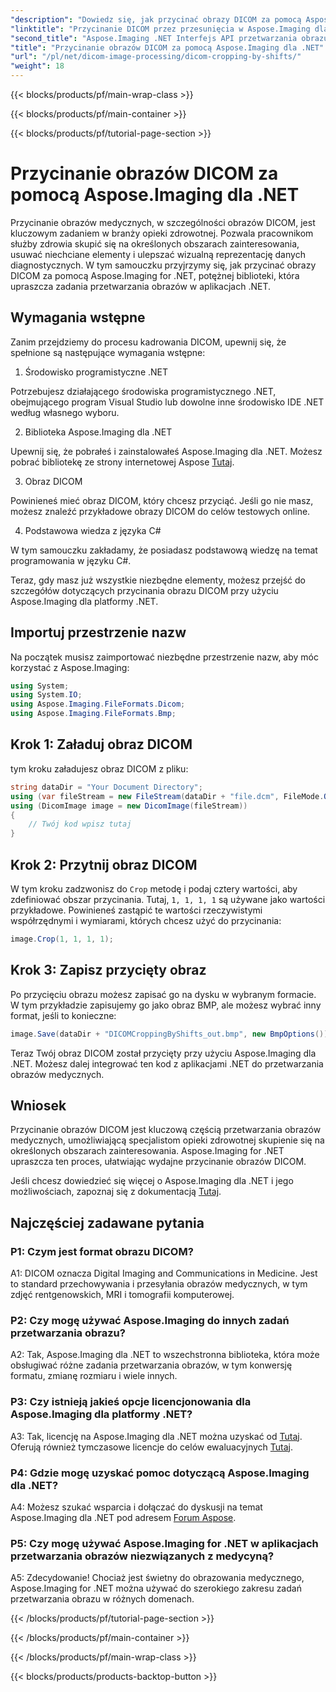 ```yaml
---
"description": "Dowiedz się, jak przycinać obrazy DICOM za pomocą Aspose.Imaging dla .NET. Ulepsz przetwarzanie obrazów medycznych dzięki temu przewodnikowi krok po kroku."
"linktitle": "Przycinanie DICOM przez przesunięcia w Aspose.Imaging dla .NET"
"second_title": "Aspose.Imaging .NET Interfejs API przetwarzania obrazu"
"title": "Przycinanie obrazów DICOM za pomocą Aspose.Imaging dla .NET"
"url": "/pl/net/dicom-image-processing/dicom-cropping-by-shifts/"
"weight": 18
---
```


{{< blocks/products/pf/main-wrap-class >}}

{{< blocks/products/pf/main-container >}}

{{< blocks/products/pf/tutorial-page-section >}}

# Przycinanie obrazów DICOM za pomocą Aspose.Imaging dla .NET

Przycinanie obrazów medycznych, w szczególności obrazów DICOM, jest kluczowym zadaniem w branży opieki zdrowotnej. Pozwala pracownikom służby zdrowia skupić się na określonych obszarach zainteresowania, usuwać niechciane elementy i ulepszać wizualną reprezentację danych diagnostycznych. W tym samouczku przyjrzymy się, jak przycinać obrazy DICOM za pomocą Aspose.Imaging for .NET, potężnej biblioteki, która upraszcza zadania przetwarzania obrazów w aplikacjach .NET.

## Wymagania wstępne

Zanim przejdziemy do procesu kadrowania DICOM, upewnij się, że spełnione są następujące wymagania wstępne:

1. Środowisko programistyczne .NET

Potrzebujesz działającego środowiska programistycznego .NET, obejmującego program Visual Studio lub dowolne inne środowisko IDE .NET według własnego wyboru.

2. Biblioteka Aspose.Imaging dla .NET

Upewnij się, że pobrałeś i zainstalowałeś Aspose.Imaging dla .NET. Możesz pobrać bibliotekę ze strony internetowej Aspose [Tutaj](https://releases.aspose.com/imaging/net/).

3. Obraz DICOM

Powinieneś mieć obraz DICOM, który chcesz przyciąć. Jeśli go nie masz, możesz znaleźć przykładowe obrazy DICOM do celów testowych online.

4. Podstawowa wiedza z języka C#

W tym samouczku zakładamy, że posiadasz podstawową wiedzę na temat programowania w języku C#.

Teraz, gdy masz już wszystkie niezbędne elementy, możesz przejść do szczegółów dotyczących przycinania obrazu DICOM przy użyciu Aspose.Imaging dla platformy .NET.

## Importuj przestrzenie nazw

Na początek musisz zaimportować niezbędne przestrzenie nazw, aby móc korzystać z Aspose.Imaging:

```csharp
using System;
using System.IO;
using Aspose.Imaging.FileFormats.Dicom;
using Aspose.Imaging.FileFormats.Bmp;
```

## Krok 1: Załaduj obraz DICOM

tym kroku załadujesz obraz DICOM z pliku:

```csharp
string dataDir = "Your Document Directory";
using (var fileStream = new FileStream(dataDir + "file.dcm", FileMode.Open, FileAccess.Read))
using (DicomImage image = new DicomImage(fileStream))
{
    // Twój kod wpisz tutaj
}
```

## Krok 2: Przytnij obraz DICOM

W tym kroku zadzwonisz do `Crop` metodę i podaj cztery wartości, aby zdefiniować obszar przycinania. Tutaj, `1, 1, 1, 1` są używane jako wartości przykładowe. Powinieneś zastąpić te wartości rzeczywistymi współrzędnymi i wymiarami, których chcesz użyć do przycinania:

```csharp
image.Crop(1, 1, 1, 1);
```

## Krok 3: Zapisz przycięty obraz

Po przycięciu obrazu możesz zapisać go na dysku w wybranym formacie. W tym przykładzie zapisujemy go jako obraz BMP, ale możesz wybrać inny format, jeśli to konieczne:

```csharp
image.Save(dataDir + "DICOMCroppingByShifts_out.bmp", new BmpOptions());
```

Teraz Twój obraz DICOM został przycięty przy użyciu Aspose.Imaging dla .NET. Możesz dalej integrować ten kod z aplikacjami .NET do przetwarzania obrazów medycznych.

## Wniosek

Przycinanie obrazów DICOM jest kluczową częścią przetwarzania obrazów medycznych, umożliwiającą specjalistom opieki zdrowotnej skupienie się na określonych obszarach zainteresowania. Aspose.Imaging for .NET upraszcza ten proces, ułatwiając wydajne przycinanie obrazów DICOM.

Jeśli chcesz dowiedzieć się więcej o Aspose.Imaging dla .NET i jego możliwościach, zapoznaj się z dokumentacją [Tutaj](https://reference.aspose.com/imaging/net/). 

## Najczęściej zadawane pytania

### P1: Czym jest format obrazu DICOM?

A1: DICOM oznacza Digital Imaging and Communications in Medicine. Jest to standard przechowywania i przesyłania obrazów medycznych, w tym zdjęć rentgenowskich, MRI i tomografii komputerowej.

### P2: Czy mogę używać Aspose.Imaging do innych zadań przetwarzania obrazu?

A2: Tak, Aspose.Imaging dla .NET to wszechstronna biblioteka, która może obsługiwać różne zadania przetwarzania obrazów, w tym konwersję formatu, zmianę rozmiaru i wiele innych.

### P3: Czy istnieją jakieś opcje licencjonowania dla Aspose.Imaging dla platformy .NET?

A3: Tak, licencję na Aspose.Imaging dla .NET można uzyskać od [Tutaj](https://purchase.aspose.com/buy). Oferują również tymczasowe licencje do celów ewaluacyjnych [Tutaj](https://purchase.aspose.com/temporary-license/).

### P4: Gdzie mogę uzyskać pomoc dotyczącą Aspose.Imaging dla .NET?

A4: Możesz szukać wsparcia i dołączać do dyskusji na temat Aspose.Imaging dla .NET pod adresem [Forum Aspose](https://forum.aspose.com/).

### P5: Czy mogę używać Aspose.Imaging for .NET w aplikacjach przetwarzania obrazów niezwiązanych z medycyną?

A5: Zdecydowanie! Chociaż jest świetny do obrazowania medycznego, Aspose.Imaging for .NET można używać do szerokiego zakresu zadań przetwarzania obrazu w różnych domenach.

{{< /blocks/products/pf/tutorial-page-section >}}

{{< /blocks/products/pf/main-container >}}

{{< /blocks/products/pf/main-wrap-class >}}

{{< blocks/products/products-backtop-button >}}
